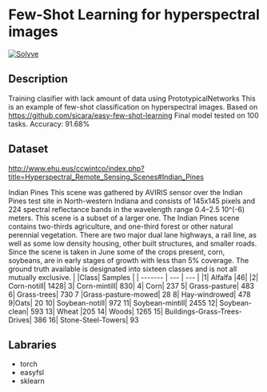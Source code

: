 # Few-Shot Learning for hyperspectral images
[![Solvve](https://img.shields.io/badge/made%20in-solvve-blue)](https://solvve.com/)

## Description
Training clasifier with lack amount of data using PrototypicalNetworks
This is an example of few-shot classification on hyperspectral images. Based on https://github.com/sicara/easy-few-shot-learning
Final model tested on 100 tasks. Accuracy: 91.68%

## Dataset

http://www.ehu.eus/ccwintco/index.php?title=Hyperspectral_Remote_Sensing_Scenes#Indian_Pines

Indian Pines
This scene was gathered by AVIRIS sensor over the Indian Pines test site in North-western Indiana and consists of 145x145 pixels and 224 spectral reflectance bands in the wavelength range 0.4–2.5 10^(-6) meters. This scene is a subset of a larger one. The Indian Pines scene contains two-thirds agriculture, and one-third forest or other natural perennial vegetation. There are two major dual lane highways, a rail line, as well as some low density housing, other built structures, and smaller roads. Since the scene is taken in June some of the crops present, corn, soybeans, are in early stages of growth with less than 5% coverage. The ground truth available is designated into sixteen classes and is not all mutually exclusive. 
| |Class|	Samples |
| ------- | --- | --- |
|1|	Alfalfa	|46|
|2|	Corn-notill|	1428|
3|	Corn-mintill|	830|
4|	Corn|	237
5|	Grass-pasture|	483
6|	Grass-trees|	730
7	|Grass-pasture-mowed|	28
8|	Hay-windrowed|	478
9|Oats|	20
10|	Soybean-notill|	972
11|	Soybean-mintill|	2455
12|	Soybean-clean|	593
13|	Wheat	|205
14|	Woods|	1265
15|	Buildings-Grass-Trees-Drives|	386
16|	Stone-Steel-Towers|	93

## Labraries
 - torch
 - easyfsl
 - sklearn
